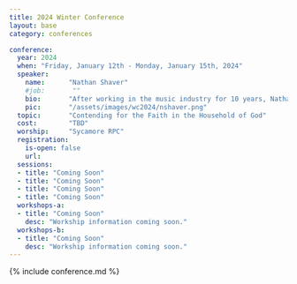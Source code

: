 ```yaml
---
title: 2024 Winter Conference
layout: base
category: conferences

conference:
  year: 2024
  when: "Friday, January 12th - Monday, January 15th, 2024"
  speaker:
    name:      "Nathan Shaver"
    #job:       ""
    bio:       "After working in the music industry for 10 years, Nathan Shaver answered the call to pastoral ministry. He has served three congregations in Central Indiana. Nathan currently teaches at Classical Studies of Indianapolis and is a Pastoral Intern at 2RP and an MDiv student at RPTS. He is married to Rachelle and they have six children."
    pic:       "/assets/images/wc2024/nshaver.png"
  topic:       "Contending for the Faith in the Household of God" 
  cost:        "TBD"
  worship:     "Sycamore RPC"
  registration:
    is-open: false
    url:
  sessions:
  - title: "Coming Soon"
  - title: "Coming Soon"
  - title: "Coming Soon"
  - title: "Coming Soon"
  workshops-a:
  - title: "Coming Soon"  
    desc: "Workship information coming soon."  
  workshops-b:
  - title: "Coming Soon"  
    desc: "Workship information coming soon."  
---
```

{% include conference.md %}
